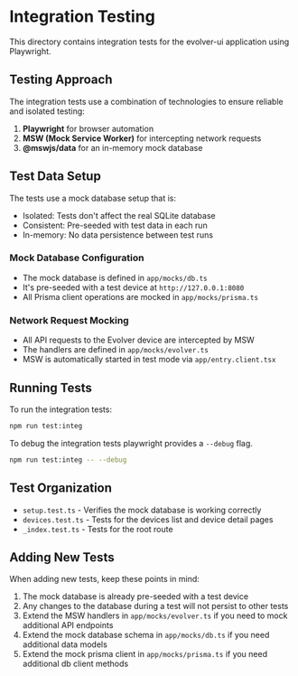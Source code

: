 # Integration Testing

This directory contains integration tests for the evolver-ui application using Playwright.

## Testing Approach

The integration tests use a combination of technologies to ensure reliable and isolated testing:

1. **Playwright** for browser automation
2. **MSW (Mock Service Worker)** for intercepting network requests
3. **@mswjs/data** for an in-memory mock database

## Test Data Setup

The tests use a mock database setup that is:

- Isolated: Tests don't affect the real SQLite database
- Consistent: Pre-seeded with test data in each run
- In-memory: No data persistence between test runs

### Mock Database Configuration

- The mock database is defined in `app/mocks/db.ts`
- It's pre-seeded with a test device at `http://127.0.0.1:8080`
- All Prisma client operations are mocked in `app/mocks/prisma.ts`

### Network Request Mocking

- All API requests to the Evolver device are intercepted by MSW
- The handlers are defined in `app/mocks/evolver.ts`
- MSW is automatically started in test mode via `app/entry.client.tsx`

## Running Tests

To run the integration tests:

```bash
npm run test:integ
```

To debug the integration tests playwright provides a `--debug` flag.

```bash
npm run test:integ -- --debug
```

## Test Organization

- `setup.test.ts` - Verifies the mock database is working correctly
- `devices.test.ts` - Tests for the devices list and device detail pages
- `_index.test.ts` - Tests for the root route

## Adding New Tests

When adding new tests, keep these points in mind:

1. The mock database is already pre-seeded with a test device
2. Any changes to the database during a test will not persist to other tests
3. Extend the MSW handlers in `app/mocks/evolver.ts` if you need to mock additional API endpoints
4. Extend the mock database schema in `app/mocks/db.ts` if you need additional data models
5. Extend the mock prisma client in `app/mocks/prisma.ts` if you need additional db client methods
